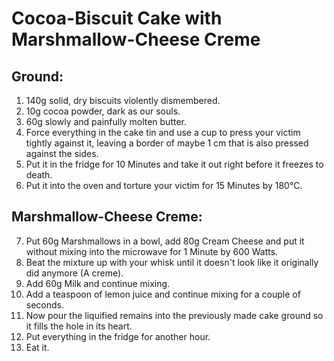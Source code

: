 # Cocoa-Biscuit Cake with Marshmallow-Cheese Creme

## Ground:  

1. 140g solid, dry biscuits violently dismembered.
2. 10g cocoa powder, dark as our souls.
3. 60g slowly and painfully molten butter.
4. Force everything in the cake tin and use a cup to press your victim tightly against it, leaving a border of maybe 1 cm that is also pressed against the sides. 
5. Put it in the fridge for 10 Minutes and take it out right before it freezes to death.
6. Put it into the oven and torture your victim for 15 Minutes by 180°C.

## Marshmallow-Cheese Creme:
7. Put 60g Marshmallows in a bowl, add 80g Cream Cheese and put it without mixing into the microwave for 1 Minute by 600 Watts.
8. Beat the mixture up with your whisk until it doesn't look like it originally did anymore (A creme).
9. Add 60g Milk and continue mixing.
10. Add a teaspoon of lemon juice and continue mixing for a couple of seconds.
11. Now pour the liquified remains into the previously made cake ground so it fills the hole in its heart.
12. Put everything in the fridge for another hour.
13. Eat it.